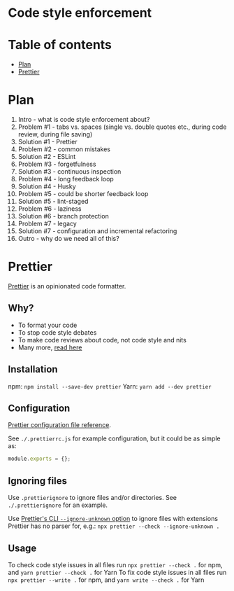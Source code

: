 # Code style enforcement

# Table of contents

- [Plan](#plan)
- [Prettier](#prettier)

# Plan

1. Intro - what is code style enforcement about?
2. Problem #1 - tabs vs. spaces (single vs. double quotes etc., during code review, during file saving)
3. Solution #1 - Prettier
4. Problem #2 - common mistakes
5. Solution #2 - ESLint
6. Problem #3 - forgetfulness
7. Solution #3 - continuous inspection
8. Problem #4 - long feedback loop
9. Solution #4 - Husky
10. Problem #5 - could be shorter feedback loop
11. Solution #5 - lint-staged
12. Problem #6 - laziness
13. Solution #6 - branch protection
14. Problem #7 - legacy
15. Solution #7 - configuration and incremental refactoring
16. Outro - why do we need all of this?

# Prettier

[Prettier](https://prettier.io/) is an opinionated code formatter.

## Why?

- To format your code
- To stop code style debates
- To make code reviews about code, not code style and nits
- Many more, [read here](https://prettier.io/docs/en/why-prettier.html)

## Installation

npm: `npm install --save-dev prettier`
Yarn: `yarn add --dev prettier`

## Configuration

[Prettier configuration file reference](https://prettier.io/docs/en/configuration.html).

See `./.prettierrc.js` for example configuration, but it could be as simple as:

```javascript
module.exports = {};
```

## Ignoring files

Use `.prettierignore` to ignore files and/or directories. See `./.prettierignore` for an example.

Use [Prettier's CLI `--ignore-unknown` option](https://prettier.io/docs/en/cli.html#--ignore-unknown) to ignore files with extensions Prettier has no parser for, e.g.: `npx prettier --check --ignore-unknown .`

## Usage

To check code style issues in all files run `npx prettier --check .` for npm, and `yarn prettier --check .` for Yarn
To fix code style issues in all files run `npx prettier --write .` for npm, and `yarn write --check .` for Yarn
